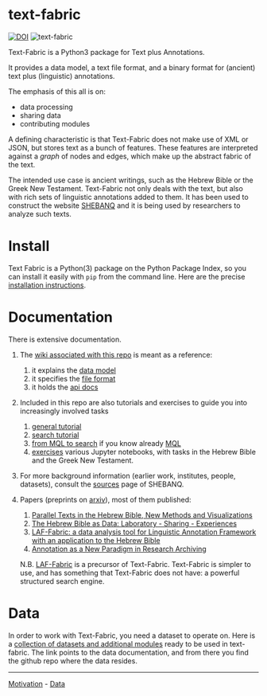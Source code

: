 # text-fabric
[![DOI](https://zenodo.org/badge/DOI/10.5281/zenodo.375595.svg)](https://doi.org/10.5281/zenodo.375595)
![text-fabric](https://raw.github.com/ETCBC/text-fabric/master/docs/tf.png)


Text-Fabric is a Python3 package for Text plus Annotations.

It provides a data model, a text file format, and a binary format for (ancient) text plus
(linguistic) annotations.

The emphasis of this all is on:

* data processing
* sharing data
* contributing modules

A defining characteristic is that Text-Fabric does not make use of XML or JSON,
but stores text as a bunch of features.
These features are interpreted against a *graph* of nodes and edges, which make up the
abstract fabric of the text.

The intended use case is ancient writings, such as the Hebrew Bible or the Greek New Testament.
Text-Fabric not only deals with the text, but also with rich sets of linguistic annotations added to them.
It has been used to construct the website
[SHEBANQ](https://shebanq.ancient-data.org) and it is being
used by researchers to analyze such texts. 

# Install

Text Fabric is a Python(3) package on the Python Package Index, so you can install it easily with `pip` from
the command line. Here are the precise
[installation instructions](https://github.com/ETCBC/text-fabric/wiki/Home).

# Documentation

There is extensive documentation.

1. The [wiki associated with this repo](https://github.com/ETCBC/text-fabric/wiki) is meant as a reference:
   1. it explains the [data model](https://github.com/ETCBC/text-fabric/wiki/Data-model)
   2. it specifies the [file format](https://github.com/ETCBC/text-fabric/wiki/File-formats)
   3. it holds the [api docs](https://github.com/ETCBC/text-fabric/wiki/Api)
2. Included in this repo are also tutorials and exercises to guide you into increasingly involved tasks
   1. [general tutorial](https://github.com/ETCBC/text-fabric/blob/master/docs/tutorial.ipynb)
   1. [search tutorial](https://github.com/ETCBC/text-fabric/blob/master/docs/searchTutorial.ipynb)
   1. [from MQL to search](https://github.com/ETCBC/text-fabric/blob/master/docs/searchFromMQL.ipynb) if you know already
      [MQL](http://emdros.org)
   1. [exercises](https://github.com/ETCBC/text-fabric/tree/master/exercises) various Jupyter notebooks, with tasks in the
      Hebrew Bible and the Greek New Testament.
3. For more background information (earlier work, institutes, people, datasets), consult the
   [sources](https://shebanq.ancient-data.org/sources)
   page of SHEBANQ.
4. Papers (preprints on [arxiv](https://arxiv.org)), most of them published:
   1. [Parallel Texts in the Hebrew Bible, New Methods and Visualizations ](https://arxiv.org/abs/1603.01541)
   1. [The Hebrew Bible as Data: Laboratory - Sharing - Experiences](https://arxiv.org/abs/1501.01866)
   1. [LAF-Fabric: a data analysis tool for Linguistic Annotation Framework with an application to the Hebrew Bible](https://arxiv.org/abs/1410.0286)
   1. [Annotation as a New Paradigm in Research Archiving](https://arxiv.org/abs/1412.6069)

   N.B. [LAF-Fabric](https://github.com/ETCBC/laf-fabric) is a precursor of Text-Fabric.
   Text-Fabric is simpler to use, and has something that Text-Fabric does not have:
   a powerful structured search engine.

# Data

In order to work with Text-Fabric, you need a dataset to operate on.
Here is a
[collection of datasets and additional modules](https://etcbc.github.io/text-fabric-data/)
ready to be used in text-fabric. The link points to the data documentation, and from there you find the github
repo where the data resides.

---

[Motivation](http://www.slideshare.net/dirkroorda/text-fabric) - 
[Data](https://github.com/ETCBC/text-fabric-data)

